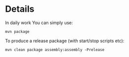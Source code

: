 # Details #

In daily work You can simply use:

```
mvn package
```

To produce a release package (with start/stop scripts etc):

```
mvn clean package assembly:assembly -Prelease
```